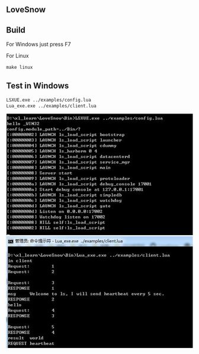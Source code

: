 ## LoveSnow

## Build

For Windows just press F7

For Linux

```
make linux
```

## Test in Windows

```
LSXUE.exe ../examples/config.lua
Lua_exe.exe ../examples/client.lua
```
![lsxue](https://github.com/bbxionglei/imgs/blob/master/lsxue.exe.jpg)
![lua](https://github.com/bbxionglei/imgs/blob/master/lua_exe.exe.jpg)
